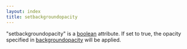 ```yaml
---
layout: index
title: setbackgroundopacity
---
```


"setbackgroundopacity" is a [boolean](../types/boolean.html) attribute. If set to true, the opacity specified in [backgroundopacity](backgroundopacity.html) will be applied.
